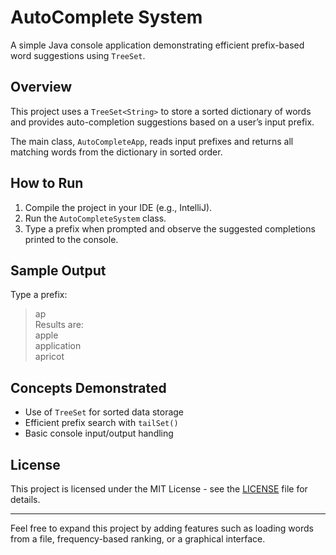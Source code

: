 # AutoComplete System

A simple Java console application demonstrating efficient prefix-based word suggestions using `TreeSet`.

## Overview

This project uses a `TreeSet<String>` to store a sorted dictionary of words and provides auto-completion suggestions based on a user’s input prefix.

The main class, `AutoCompleteApp`, reads input prefixes and returns all matching words from the dictionary in sorted order.

## How to Run

1. Compile the project in your IDE (e.g., IntelliJ).
2. Run the `AutoCompleteSystem` class.
3. Type a prefix when prompted and observe the suggested completions printed to the console.

## Sample Output
Type a prefix: 
> ap <br>
Results are: <br>
apple <br>
application <br>
apricot

## Concepts Demonstrated

- Use of `TreeSet` for sorted data storage
- Efficient prefix search with `tailSet()`
- Basic console input/output handling

## License

This project is licensed under the MIT License - see the [LICENSE](LICENSE) file for details.

---

Feel free to expand this project by adding features such as loading words from a file, frequency-based ranking, or a graphical interface.